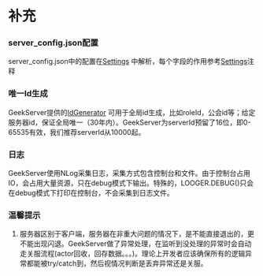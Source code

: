 # 补充
### server_config.json配置
server_config.json中的配置在[Settings](https://github.com/leeveel/GeekServer/GeekServer.Core/Utils/Settings.cs) 中解析，每个字段的作用参考[Settings](https://github.com/leeveel/GeekServer/GeekServer.Core/Utils/Settings.cs)注释

### 唯一Id生成
GeekServer提供的[IdGenerator](https://github.com/leeveel/GeekServer/GeekServer.Core/Utils/IdGenerator.cs) 可用于全局id生成，比如roleId，公会id等；给定服务器id，保证全局唯一（30年内）。GeekServer为serverId预留了16位，即0-65535有效，我们推荐serverId从10000起。

### 日志
GeekServer使用NLog采集日志，采集方式包含控制台和文件。由于控制台占用IO，会占用大量资源，只在debug模式下输出。特殊的，LOOGER.DEBUG()只会在debug模式下打印在控制台，不会采集到日志文件。

### 温馨提示
1. 服务器区别于客户端，服务器在非重大问题的情况下，是不能直接退出的，更不能出现闪退。GeekServer做了异常处理，在监听到没处理的异常时会自动走关服流程(actor回收，回存数据。。。)。理论上开发者应该确保所有的逻辑异常都能被try/catch到，然后视情况判断是丢弃异常还是关服。
